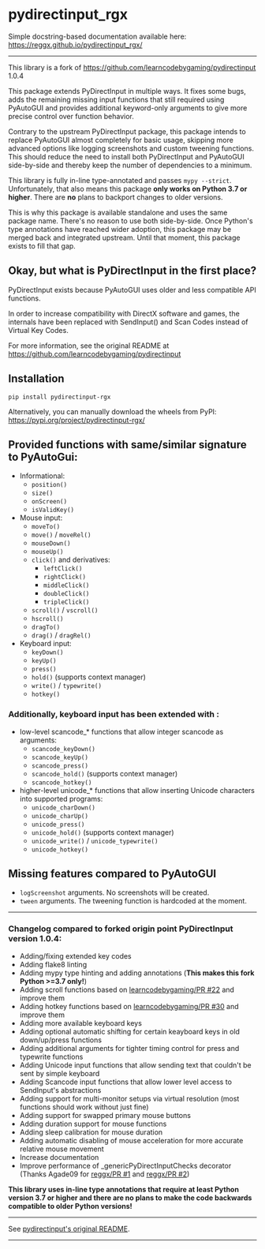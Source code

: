 # pydirectinput_rgx

Simple docstring-based documentation available here: https://reggx.github.io/pydirectinput_rgx/

---

This library is a fork of https://github.com/learncodebygaming/pydirectinput 1.0.4

This package extends PyDirectInput in multiple ways. It fixes some bugs, adds the remaining missing input functions that still required using PyAutoGUI and provides additional keyword-only arguments to give more precise control over function behavior.

Contrary to the upstream PyDirectInput package, this package intends to replace PyAutoGUI almost completely for basic usage, skipping more advanced options like logging screenshots and custom tweening functions. This should reduce the need to install both PyDirectInput and PyAutoGUI side-by-side and thereby keep the number of dependencies to a minimum.

This library is fully in-line type-annotated and passes `mypy --strict`. Unfortunately, that also means this package **only works on Python 3.7 or higher**. There are **no** plans to backport changes to older versions.

This is why this package is available standalone and uses the same package name. There's no reason to use both side-by-side. Once Python's type annotations have reached wider adoption, this package may be merged back and integrated upstream. Until that moment, this package exists to fill that gap.

## Okay, but what is PyDirectInput in the first place?

PyDirectInput exists because PyAutoGUI uses older and less compatible API functions.

In order to increase compatibility with DirectX software and games, the internals have been replaced with SendInput() and Scan Codes instead of Virtual Key Codes.

For more information, see the original README at https://github.com/learncodebygaming/pydirectinput


## Installation

`pip install pydirectinput-rgx`

Alternatively, you can manually download the wheels from PyPI:
https://pypi.org/project/pydirectinput-rgx/

## Provided functions with same/similar signature to PyAutoGui:

* Informational:
  - `position()`
  - `size()`
  - `onScreen()`
  - `isValidKey()`
* Mouse input:
  - `moveTo()`
  - `move()` / `moveRel()`
  - `mouseDown()`
  - `mouseUp()`
  - `click()` and derivatives:
    - `leftClick()`
    - `rightClick()`
    - `middleClick()`
    - `doubleClick()`
    - `tripleClick()`
  - `scroll()` / `vscroll()`
  - `hscroll()`
  - `dragTo()`
  - `drag()` / `dragRel()`
* Keyboard input:
  - `keyDown()`
  - `keyUp()`
  - `press()`
  - `hold()` (supports context manager)
  - `write()` / `typewrite()`
  - `hotkey()`


### Additionally, keyboard input has been extended with :
* low-level scancode_* functions that allow integer scancode as arguments:
  - `scancode_keyDown()`
  - `scancode_keyUp()`
  - `scancode_press()`
  - `scancode_hold()` (supports context manager)
  - `scancode_hotkey()`
* higher-level unicode_* functions that allow inserting Unicode characters into supported programs:
  - `unicode_charDown()`
  - `unicode_charUp()`
  - `unicode_press()`
  - `unicode_hold()` (supports context manager)
  - `unicode_write()` / `unicode_typewrite()`
  - `unicode_hotkey()`


## Missing features compared to PyAutoGUI

- `logScreenshot` arguments. No screenshots will be created.
- `tween` arguments. The tweening function is hardcoded at the moment.

___

### Changelog compared to forked origin point PyDirectInput version 1.0.4:

* Adding/fixing extended key codes
* Adding flake8 linting
* Adding mypy type hinting and adding annotations (**This makes this fork Python >=3.7 only!**)
* Adding scroll functions based on [learncodebygaming/PR #22](https://github.com/learncodebygaming/pydirectinput/pull/22) and improve them
* Adding hotkey functions based on [learncodebygaming/PR #30](https://github.com/learncodebygaming/pydirectinput/pull/30) and improve them
* Adding more available keyboard keys
* Adding optional automatic shifting for certain keayboard keys in old down/up/press functions
* Adding additional arguments for tighter timing control for press and typewrite functions
* Adding Unicode input functions that allow sending text that couldn't be sent by simple keyboard
* Adding Scancode input functions that allow lower level access to SendInput's abstractions
* Adding support for multi-monitor setups via virtual resolution (most functions should work without just fine)
* Adding support for swapped primary mouse buttons
* Adding duration support for mouse functions
* Adding sleep calibration for mouse duration
* Adding automatic disabling of mouse acceleration for more accurate relative mouse movement
* Increase documentation
* Improve performance of _genericPyDirectInputChecks decorator (Thanks Agade09 for [reggx/PR #1](https://github.com/ReggX/pydirectinput_rgx/pull/1) and [reggx/PR #2](https://github.com/ReggX/pydirectinput_rgx/pull/2))

**This library uses in-line type annotations that require at least Python version 3.7 or higher and there are no plans to make the code backwards compatible to older Python versions!**


___
See [pydirectinput's original README](OLD_README.md).
___
